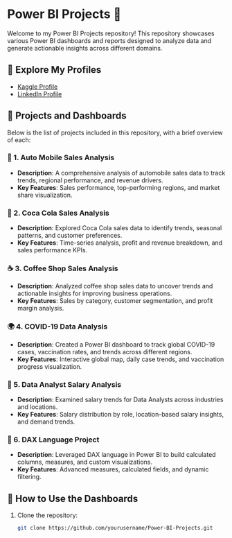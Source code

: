 # Power BI Projects 🌟

Welcome to my Power BI Projects repository! This repository showcases various Power BI dashboards and reports designed to analyze data and generate actionable insights across different domains.  

## 🔗 Explore My Profiles
- [Kaggle Profile](https://www.kaggle.com/umarmehmood)
- [LinkedIn Profile](https://www.linkedin.com/in/umar-mehmood-147224294/)

## 📁 Projects and Dashboards
Below is the list of projects included in this repository, with a brief overview of each:

### 🚗 1. Auto Mobile Sales Analysis
- **Description**: A comprehensive analysis of automobile sales data to track trends, regional performance, and revenue drivers.
- **Key Features**: Sales performance, top-performing regions, and market share visualization.

### 🥤 2. Coca Cola Sales Analysis
- **Description**: Explored Coca Cola sales data to identify trends, seasonal patterns, and customer preferences.
- **Key Features**: Time-series analysis, profit and revenue breakdown, and sales performance KPIs.

### ☕ 3. Coffee Shop Sales Analysis
- **Description**: Analyzed coffee shop sales data to uncover trends and actionable insights for improving business operations.
- **Key Features**: Sales by category, customer segmentation, and profit margin analysis.

### 🌍 4. COVID-19 Data Analysis
- **Description**: Created a Power BI dashboard to track global COVID-19 cases, vaccination rates, and trends across different regions.
- **Key Features**: Interactive global map, daily case trends, and vaccination progress visualization.

### 💼 5. Data Analyst Salary Analysis
- **Description**: Examined salary trends for Data Analysts across industries and locations.
- **Key Features**: Salary distribution by role, location-based salary insights, and demand trends.

### 🧮 6. DAX Language Project
- **Description**: Leveraged DAX language in Power BI to build calculated columns, measures, and custom visualizations.
- **Key Features**: Advanced measures, calculated fields, and dynamic filtering.

## 🚀 How to Use the Dashboards
1. Clone the repository:
   ```bash
   git clone https://github.com/yourusername/Power-BI-Projects.git

   
